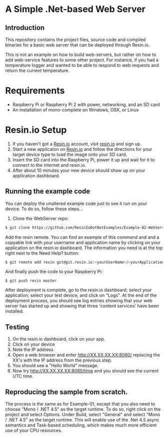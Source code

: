 # A Simple .Net-based Web Server

## Introduction

This repository contains the project files, source code and compiled binaries
for a basic web server that can be deployed through Resin.io.

This is not an example on how to build web-servers, but rather on how to
add web-service features to some other project. For instance, if you
had a temperature logger and wanted to be able to respond to web requests
and return the current temperature.

# Requirements

* Raspberry Pi or Raspberry Pi 2 with power, networking, and an SD card
* An installation of mono-complete on Windows, OSX, or Linux

# Resin.io Setup

1. If you haven't got a [Resin.io](http://resin.io) account, visit
[resin.io](http://resin.io) and sign up.
1. Start a new applicaton on [Resin.io](http://resin.io) and follow the
directions for your target device type to load the image onto your SD card.
1. Insert the SD card into the Raspberry Pi, power it up and wait for it
to connect to the internet and resin.io.
1. After about 10 minutes your new device should show up on your application 
dashboard.

## Running the example code

You can deploy the unaltered example code just to see it run on your device.
To do so, follow these steps...

1. Clone the WebServer repo:

```sh
$ git clone https://github.com/ResinIoDotNetExamples/Example-02-WebServer.git
```

Add the resin remote. You can find an example of this command and 
and a copyable link with your username and application name by clicking
on your application on the resin.io dashboard. The information you need
is at the top right next to the Need Help? button:

```sh
$ git remote add resin git@git.resin.io:<yourUserName>/<yourApplicationName>.git
```

And finally push the code to your Raspberry Pi:

`$ git push resin master`

After deployment is complete, go to the resin.io dashboard; select
your application; select your test device; and click on "Logs". At the end of
the deployment process, you should see log entries showing that your web
server has started up and showing that three 'content services' have been
installed.

## Testing

1. On the resin.io dashboard, click on your app.
1. Click on your device
1. Note the IP address
1. Open a web browser and enter http://XX.XX.XX.XX:8080/ replacing the XX's
with the IP address from the previous step.
1. You should see a "Hello World" message.
1. Now try http://XX.XX.XX.XX:8080/time and you should see the current UTC
time.

## Reproducing the sample from scratch.

The process is the same as for Example-01, except that you also need to
choose "Mono / .NET 4.5" as the target runtime.  To do so, right click
on the project and select Options. Under Build, select "General" and
select "Mono / .NET 4.5" as the target runtime. This will enable use
of the .Net 4.5 async semantics and Task-based scheduling, which makes
much more efficient use of your CPU resources.



